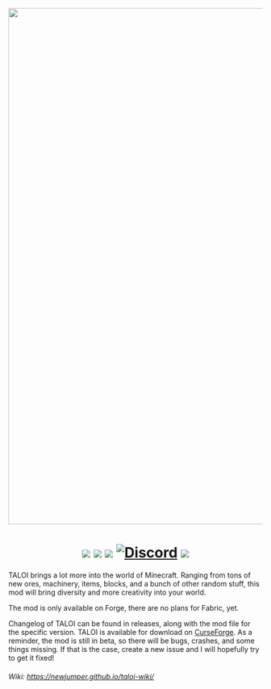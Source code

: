 <p align="center"><img src="https://github.com/NewJumper/Thats-A-Lot-Of-Items/blob/mc-1.18.x/src/main/resources/logo_blue_white.png" alt="Logo" width="1024"></p>
<h1 align="center">
  <a href="https://www.curseforge.com/minecraft/mc-mods/thats-a-lot-of-items"><img src="https://img.shields.io/badge/Mod Version-0.18.2-54c3d6"></a>
  <a><img src="https://img.shields.io/badge/Minecraft Ver.-1.18.2-71c46e"></a>
  <a href="https://files.minecraftforge.net/net/minecraftforge/forge/"><img src="https://img.shields.io/badge/Forge Ver.-40.1.51-d68f54"></a>
  <a href="https://discord.gg/vrX8g7PGvg"><img src="https://img.shields.io/discord/631321825439383553?color=4d7591&label=Discord" alt="Discord"></a>
  <a href="https://github.com/NewJumper/Thats-A-Lot-Of-Items/actions/workflows/gradle.yml"><img src="https://github.com/NewJumper/Thats-A-Lot-Of-Items/actions/workflows/gradle.yml/badge.svg"></a>
</h1>

TALOI brings a lot more into the world of Minecraft. Ranging from tons of new ores, machinery, items, blocks, and a bunch of other random stuff, this mod will bring diversity and more creativity into your world.

The mod is only available on Forge, there are no plans for Fabric, yet.

Changelog of TALOI can be found in releases, along with the mod file for the specific version. TALOI is available for download on [CurseForge](https://www.curseforge.com/minecraft/mc-mods/thats-a-lot-of-items). As a reminder, the mod is still in beta, so there will be bugs, crashes, and some things missing. If that is the case, create a new issue and I will hopefully try to get it fixed!

###### *Wiki: https://newjumper.github.io/taloi-wiki/*
